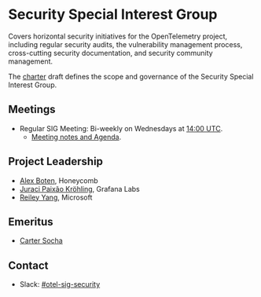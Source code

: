 # Security Special Interest Group

Covers horizontal security initiatives for the OpenTelemetry project, including
regular security audits, the vulnerability management process, cross-cutting
security documentation, and security community management.

The [charter](./sig-security-charter.md) draft defines the scope and governance
of the Security Special Interest Group.

## Meetings

* Regular SIG Meeting: Bi-weekly on Wednesdays at [14:00
  UTC](https://dateful.com/convert/utc?t=14).
  * [Meeting notes and
    Agenda](https://docs.google.com/document/d/1P2xejC7lEkOV_Z-8E0oZPXLK5HOnUPNuRqKP0ZQ5fpg).

## Project Leadership

* [Alex Boten](https://github.com/codeboten), Honeycomb
* [Juraci Paixão Kröhling](https://github.com/jpkrohling), Grafana Labs
* [Reiley Yang](https://github.com/reyang), Microsoft

## Emeritus

* [Carter Socha](https://github.com/cartersocha)

## Contact

* Slack:
  [#otel-sig-security](https://cloud-native.slack.com/archives/C05A85QC281)
